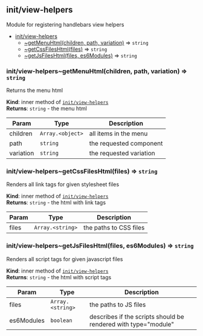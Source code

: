 <a name="module_init/view-helpers"></a>

## init/view-helpers
Module for registering handlebars view helpers


* [init/view-helpers](#module_init/view-helpers)
    * [~getMenuHtml(children, path, variation)](#module_init/view-helpers..getMenuHtml) ⇒ <code>string</code>
    * [~getCssFilesHtml(files)](#module_init/view-helpers..getCssFilesHtml) ⇒ <code>string</code>
    * [~getJsFilesHtml(files, es6Modules)](#module_init/view-helpers..getJsFilesHtml) ⇒ <code>string</code>

<a name="module_init/view-helpers..getMenuHtml"></a>

### init/view-helpers~getMenuHtml(children, path, variation) ⇒ <code>string</code>
Returns the menu html

**Kind**: inner method of [<code>init/view-helpers</code>](#module_init/view-helpers)  
**Returns**: <code>string</code> - the menu html  

| Param | Type | Description |
| --- | --- | --- |
| children | <code>Array.&lt;object&gt;</code> | all items in the menu |
| path | <code>string</code> | the requested component |
| variation | <code>string</code> | the requested variation |

<a name="module_init/view-helpers..getCssFilesHtml"></a>

### init/view-helpers~getCssFilesHtml(files) ⇒ <code>string</code>
Renders all link tags for given stylesheet files

**Kind**: inner method of [<code>init/view-helpers</code>](#module_init/view-helpers)  
**Returns**: <code>string</code> - the html with link tags  

| Param | Type | Description |
| --- | --- | --- |
| files | <code>Array.&lt;string&gt;</code> | the paths to CSS files |

<a name="module_init/view-helpers..getJsFilesHtml"></a>

### init/view-helpers~getJsFilesHtml(files, es6Modules) ⇒ <code>string</code>
Renders all script tags for given javascript files

**Kind**: inner method of [<code>init/view-helpers</code>](#module_init/view-helpers)  
**Returns**: <code>string</code> - the html with script tags  

| Param | Type | Description |
| --- | --- | --- |
| files | <code>Array.&lt;string&gt;</code> | the paths to JS files |
| es6Modules | <code>boolean</code> | describes if the scripts should be rendered with type="module" |

